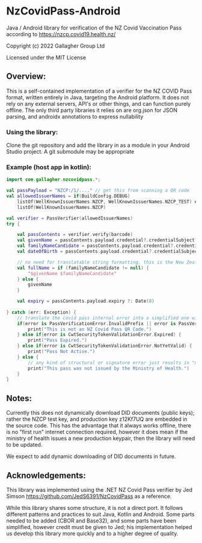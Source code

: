 # NzCovidPass-Android
Java / Android library for verification of the NZ Covid Vaccination Pass according to https://nzcp.covid19.health.nz/

Copyright (c) 2022 Gallagher Group Ltd

Licensed under the MIT License

## Overview:

This is a self-contained implementation of a verifier for the NZ COVID Pass format, written entirely in Java, targeting the Android platform.
It does not rely on any external servers, API's or other things, and can function purely offline. The only third party libraries it relies on are org.json for JSON parsing, and androidx annotations to express nullability

### Using the library:

Clone the git repository and add the library in as a module in your Android Studio project. A git submodule may be appropriate

### Example (host app in kotlin):

```kotlin
import com.gallagher.nzcovidpass.*;

val passPayload = "NZCP:/1/...." // get this from scanning a QR code
val allowedIssuerNames = if(BuildConfig.DEBUG)
    listOf(WellKnownIssuerNames.NZCP, WellKnownIssuerNames.NZCP_TEST) else
    listOf(WellKnownIssuerNames.NZCP)

val verifier = PassVerifier(allowedIssuerNames)
try {

    val passContents = verifier.verify(barcode)
    val givenName = passContents.payload.credential?.credentialSubject?.givenName ?: ""
    val familyNameCandidate = passContents.payload.credential?.credentialSubject?.familyName
    val dateOfBirth = passContents.payload.credential?.credentialSubject?.dateOfBirth ?: ""

    // no need for translatable string formatting, this is the New Zealand covid pass specifically
    val fullName = if (familyNameCandidate != null) {
        "$givenName $familyNameCandidate"
    } else {
        givenName
    }

    val expiry = passContents.payload.expiry ?: Date(0)
            
} catch (err: Exception) {
    // translate the covid pass internal error into a simplified one with just a message, for the view to display
    if(error is PassVerificationError.InvalidPrefix || error is PassVerificationError.InvalidPassComponents) {
        print("This is not an NZ Covid Pass QR Code.")
    } else if(error is CwtSecurityTokenValidationError.Expired) {
        print("Pass Expired.")
    } else if(error is CwtSecurityTokenValidationError.NotYetValid) {
        print("Pass Not Active.")
    } else {
        // any kind of structural or signature error just results in "not issued by the ministry of health"
        print("This pass was not issued by the Ministry of Health.")
    }
}
```

## Notes:
Currently this does not dynamically download DID documents (public keys); rather the NZCP test key, and production key z12Kf7UQ are embedded in the source code. This has the advantage that it always works offline, there is no "first run" internet connection required, however it does mean if the ministry of health issues a new production keypair, then the library will need to be updated.

We expect to add dynamic downloading of DID documents in future.

## Acknowledgements:

This library was implemented using the .NET NZ Covid Pass verifier by Jed Simson https://github.com/JedS6391/NzCovidPass as a reference.

While this library shares some structure, it is not a direct port. It follows different patterns and practices to suit Java, Kotlin and Android.
Some parts needed to be added (CBOR and Base32), and some parts have been simplified, however credit must be given to Jed; his implementation helped us develop this library more quickly and to a higher degree of quality.
